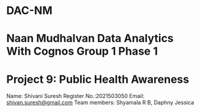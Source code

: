 # DAC-NM
# Naan Mudhalvan Data Analytics With Cognos Group 1 Phase 1
# Project 9: Public Health Awareness
Name: Shivani Suresh
Register No.:2021503050
Email: shivan.suresh@gmail.com
Team members: Shyamala R B, Daphny Jessica

